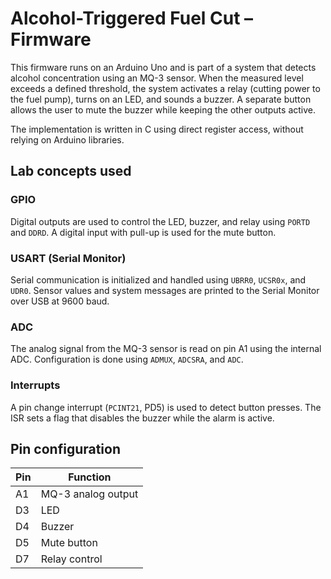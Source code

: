 # Alcohol-Triggered Fuel Cut – Firmware

This firmware runs on an Arduino Uno and is part of a system that detects alcohol concentration using an MQ-3 sensor. When the measured level exceeds a defined threshold, the system activates a relay (cutting power to the fuel pump), turns on an LED, and sounds a buzzer. A separate button allows the user to mute the buzzer while keeping the other outputs active.

The implementation is written in C using direct register access, without relying on Arduino libraries.

## Lab concepts used

### GPIO
Digital outputs are used to control the LED, buzzer, and relay using `PORTD` and `DDRD`. A digital input with pull-up is used for the mute button.

### USART (Serial Monitor)
Serial communication is initialized and handled using `UBRR0`, `UCSR0x`, and `UDR0`. Sensor values and system messages are printed to the Serial Monitor over USB at 9600 baud.

### ADC
The analog signal from the MQ-3 sensor is read on pin A1 using the internal ADC. Configuration is done using `ADMUX`, `ADCSRA`, and `ADC`.

### Interrupts
A pin change interrupt (`PCINT21`, PD5) is used to detect button presses. The ISR sets a flag that disables the buzzer while the alarm is active.

## Pin configuration

| Pin  | Function         |
|------|------------------|
| A1   | MQ-3 analog output |
| D3   | LED              |
| D4   | Buzzer           |
| D5   | Mute button      |
| D7   | Relay control    |
